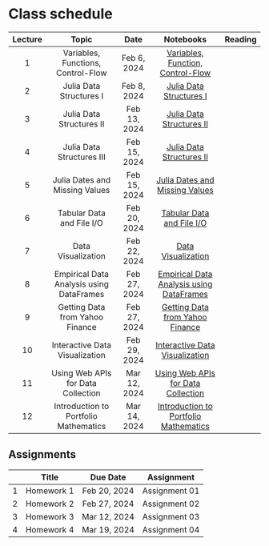 # Class schedule

| Lecture | Topic                              | Date          |  Notebooks                                                                             | Reading              |
|:-------:|:----------------------------------:|:-------------:|:--------------------------------------------------------------------------------------:|:--------------------:|
| 1       | Variables, Functions, Control-Flow | Feb  6, 2024  | [Variables, Function, Control-Flow](/assets/notebooksolutions/Lect01/Lect01.html)      |                      |
| 2       | Julia Data Structures I            | Feb  8, 2024  | [Julia Data Structures I](/assets/notebooksolutions/Lect02/Lect02.html)                |                      |
| 3       | Julia Data Structures II           | Feb  13, 2024  | [Julia Data Structures II](/assets/notebooksolutions/Lect03/Lect03.html)              |                      |
| 4       | Julia Data Structures III          | Feb  15, 2024  | [Julia Data Structures II](/assets/notebooksolutions/Lect04/Lect04.html)              |                      |
| 5       | Julia Dates and Missing Values     | Feb  15, 2024  | [Julia Dates and Missing Values](/assets/notebooksolutions/Lect05/Lect05.html)        |                      |
| 6       | Tabular Data and File I/O          | Feb  20, 2024  | [Tabular Data and File I/O](/assets/notebooksolutions/Lect06/Lect06.html)        |                      |
| 7       | Data Visualization                 | Feb  22, 2024  | [Data Visualization](/assets/notebooksolutions/Lect07/Lect07.html)        |                      |
| 8       | Empirical Data Analysis using DataFrames  | Feb  27, 2024  | [Empirical Data Analysis using DataFrames](/assets/notebooksolutions/Lect08/Lect08.html)        |                      |
| 9       | Getting Data from Yahoo Finance    | Feb  27, 2024  | [Getting Data from Yahoo Finance](/assets/notebooksolutions/Lect09/Lect09.html)        |                      |
| 10      | Interactive Data Visualization     | Feb  29, 2024  | [Interactive Data Visualization](/assets/notebooksolutions/Lect10/Lect10.html)        |                      |
| 11      | Using Web APIs for Data Collection | Mar  12, 2024  | [Using Web APIs for Data Collection](/assets/notebooksolutions/Lect11/Lect11.html)        |                      |
| 12      | Introduction to Portfolio Mathematics | Mar  14, 2024  | [Introduction to Portfolio Mathematics](/assets/notebooksolutions/Lect12/Lect12.html)        |                      |



## Assignments

|         | Title                                      | Due Date          | Assignment                                              |
|:-------:|:------------------------------------------:|:-----------------:|:-------------------------------------------------------:|
| 1       | Homework 1                                 | Feb 20, 2024      | Assignment 01      |
| 2       | Homework 2                                 | Feb 27, 2024      | Assignment 02      |
| 3       | Homework 3                                 | Mar 12, 2024      | Assignment 03      |
| 4       | Homework 4                                 | Mar 19, 2024      | Assignment 04      |